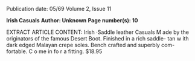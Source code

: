 Publication date: 05/69
Volume 2, Issue 11

**Irish Casuals**
**Author: Unknown**
**Page number(s): 10**

EXTRACT ARTICLE CONTENT:
Irish 
·Saddle leather 
Casuals 
M ade by the originators of the famous 
Desert Boot. Finished in a rich saddle-
tan w ith dark edged Malayan crepe 
soles. Bench crafted and superbly com-
fortable. C o me in fo r a fitting. $18.95